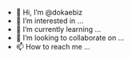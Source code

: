 - 👋 Hi, I’m @dokaebiz
- 👀 I’m interested in ...
- 🌱 I’m currently learning ...
- 💞️ I’m looking to collaborate on ...
- 📫 How to reach me ...

<!---
dokaebiz/dokaebiz is a ✨ special ✨ repository because its `README.md` (this file) appears on your GitHub profile.
You can click the Preview link to take a look at your changes.
--->
